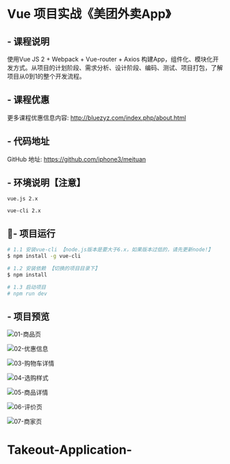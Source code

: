 # Vue 项目实战《美团外卖App》

## - 课程说明
使用Vue JS 2 + Webpack + Vue-router + Axios 构建App，组件化、模块化开发方式。从项目的计划阶段、需求分析、设计阶段、编码、测试、项目打包，了解项目从0到1的整个开发流程。

## - 课程优惠
更多课程优惠信息内容: http://bluezyz.com/index.php/about.html

## - 代码地址
GitHub 地址: https://github.com/iphone3/meituan

## - 环境说明【注意】
`vue.js 2.x`

`vue-cli 2.x`

## - 项目运行
``` bash
# 1.1 安装vue-cli 【node.js版本是要大于6.x，如果版本过低的，请先更新node!】
$ npm install -g vue-cli

# 1.2 安装依赖 【切换的项目目录下】
$ npm install

# 1.3 启动项目
# npm run dev
```

## - 项目预览
![01-商品页](http://bluezyz.com/usr/uploads/2019/10/587669134.png)

![02-优惠信息](http://bluezyz.com/usr/uploads/2019/10/2344939518.png)

![03-购物车详情](http://bluezyz.com/usr/uploads/2019/10/104203074.png)

![04-选购样式](http://bluezyz.com/usr/uploads/2019/10/3358058103.png)

![05-商品详情](http://bluezyz.com/usr/uploads/2019/10/2664403843.png)

![06-评价页](http://bluezyz.com/usr/uploads/2019/10/1336476675.png)

![07-商家页](http://bluezyz.com/usr/uploads/2019/10/656186445.png)
# Takeout-Application-
